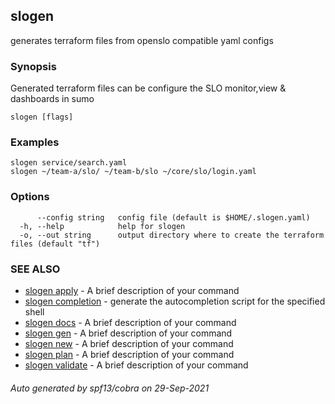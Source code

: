 ## slogen

generates terraform files from openslo compatible yaml configs

### Synopsis

Generated terraform files can be configure the SLO monitor,view & dashboards in sumo

```
slogen [flags]
```

### Examples

```
slogen service/search.yaml 
slogen ~/team-a/slo/ ~/team-b/slo ~/core/slo/login.yaml
```

### Options

```
      --config string   config file (default is $HOME/.slogen.yaml)
  -h, --help            help for slogen
  -o, --out string      output directory where to create the terraform files (default "tf")
```

### SEE ALSO

* [slogen apply](slogen_apply.md)	 - A brief description of your command
* [slogen completion](slogen_completion.md)	 - generate the autocompletion script for the specified shell
* [slogen docs](slogen_docs.md)	 - A brief description of your command
* [slogen gen](slogen_gen.md)	 - A brief description of your command
* [slogen new](slogen_new.md)	 - A brief description of your command
* [slogen plan](slogen_plan.md)	 - A brief description of your command
* [slogen validate](slogen_validate.md)	 - A brief description of your command

###### Auto generated by spf13/cobra on 29-Sep-2021
